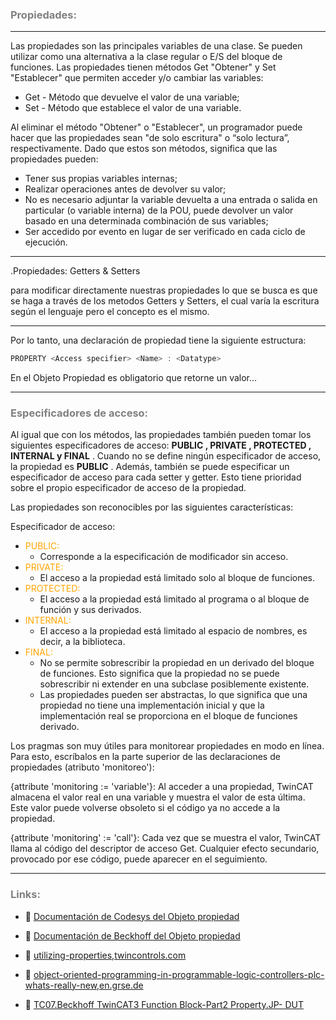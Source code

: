 ### <span style="color:grey">Propiedades:</span>

***
Las propiedades son las principales variables de una clase. Se pueden utilizar como una alternativa a la clase regular o
E/S del bloque de funciones.
Las propiedades tienen métodos Get "Obtener" y Set "Establecer" que permiten acceder y/o cambiar las variables:

- Get - Método que devuelve el valor de una variable;
- Set - Método que establece el valor de una variable.

Al eliminar el método "Obtener" o "Establecer", un programador puede hacer que las propiedades sean "de solo escritura" o
“solo lectura”, respectivamente.
Dado que estos son métodos, significa que las propiedades pueden:

- Tener sus propias variables internas;
- Realizar operaciones antes de devolver su valor;
- No es necesario adjuntar la variable devuelta a una entrada o salida en particular (o
variable interna) de la POU, puede devolver un valor basado en una determinada combinación de sus
variables;
- Ser accedido por evento en lugar de ser verificado en cada ciclo de ejecución.

***
.Propiedades: Getters & Setters

para modificar directamente nuestras propiedades lo que se busca es que se haga a través de los metodos Getters y Setters, el cual varía la escritura según el lenguaje pero el concepto es el mismo.
***
Por lo tanto, una declaración de propiedad tiene la siguiente estructura:

```typescript
PROPERTY <Access specifier> <Name> : <Datatype>
```
En el Objeto Propiedad es obligatorio que retorne un valor...
***
### <span style="color:grey">Especificadores de acceso:</span>
Al igual que con los métodos, las propiedades también pueden tomar los siguientes especificadores de acceso: **PUBLIC , PRIVATE , PROTECTED , INTERNAL y FINAL** . Cuando no se define ningún especificador de acceso, la propiedad es **PUBLIC** . Además, también se puede especificar un especificador de acceso para cada setter y getter. Esto tiene prioridad sobre el propio especificador de acceso de la propiedad.

Las propiedades son reconocibles por las siguientes características:

Especificador de acceso:

- <span style="color:orange">PUBLIC:</span> 
    - Corresponde a la especificación de modificador sin acceso.
- <span style="color:orange">PRIVATE:</span> 
    - El acceso a la propiedad está limitado solo al bloque de funciones.
- <span style="color:orange">PROTECTED:</span>
    - El acceso a la propiedad está limitado al programa o al bloque de función y sus derivados.
- <span style="color:orange">INTERNAL:</span>
    - El acceso a la propiedad está limitado al espacio de nombres, es decir, a la biblioteca.
- <span style="color:orange">FINAL:</span> 
    - No se permite sobrescribir la propiedad en un derivado del bloque de funciones. Esto significa que la propiedad no se puede sobrescribir ni extender en una subclase posiblemente existente.
    - Las propiedades pueden ser abstractas, lo que significa que una propiedad no tiene una implementación inicial y que la implementación real se proporciona en el bloque de funciones derivado.

Los pragmas son muy útiles para monitorear propiedades en modo en línea. Para esto, escríbalos en la parte superior de las declaraciones de propiedades (atributo 'monitoreo'):

{attribute 'monitoring := 'variable'}:  Al acceder a una propiedad, TwinCAT almacena el valor real en una variable y muestra el valor de esta última. Este valor puede volverse obsoleto si el código ya no accede a la propiedad.

{attribute 'monitoring' := 'call'}:  Cada vez que se muestra el valor, TwinCAT llama al código del descriptor de acceso Get. Cualquier efecto secundario, provocado por ese código, puede aparecer en el seguimiento.

***
### <span style="color:grey">Links:</span>

- 🔗 [Documentación de Codesys del Objeto propiedad](https://help.codesys.com/api-content/2/codesys/3.5.12.0/en/_cds_obj_property/#b08bdbd0d86c0a8640e00400511-id-5dbd3039bdbd0d85c0a8640e003d7982)

- 🔗 [Documentación de Beckhoff del Objeto propiedad](https://infosys.beckhoff.com/english.php?content=../content/1033/tc3_plc_intro/2530307467.html&id=)

- 🔗 [utilizing-properties,twincontrols.com](https://twincontrols.com/community/twincat-troubleshooting/utilizing-properties/#post-76)

- 🔗 [object-oriented-programming-in-programmable-logic-controllers-plc-whats-really-new,en.grse.de](https://en.grse.de/blog/object-oriented-programming-in-programmable-logic-controllers-plc-whats-really-new/)

- 🔗 [TC07.Beckhoff TwinCAT3 Function Block-Part2 Property.JP- DUT](https://www.youtube.com/watch?v=zbnb8K15YdI)
